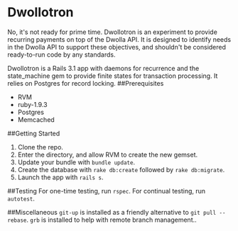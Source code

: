 # Dwollotron
No, it's not ready for prime time. Dwollotron is an experiment to provide recurring payments on top of the Dwolla API. It is designed to identify needs in the Dwolla API to support these objectives, and shouldn't be considered ready-to-run code by any standards.

Dwollotron is a Rails 3.1 app with daemons for recurrence and the state_machine gem to provide finite states for transaction processing. It relies on Postgres for record locking.
##Prerequisites
* RVM
* ruby-1.9.3
* Postgres
* Memcached

##Getting Started
1. Clone the repo.
1. Enter the directory, and allow RVM to create the new gemset.
1. Update your bundle with `bundle update`.
1. Create the database with `rake db:create` followed by `rake db:migrate`.
1. Launch the app with `rails s`.

##Testing
For one-time testing, run `rspec`. For continual testing, run `autotest`.

##Miscellaneous
`git-up` is installed as a friendly alternative to `git pull --rebase`. `grb` is installed to help with remote branch management..
